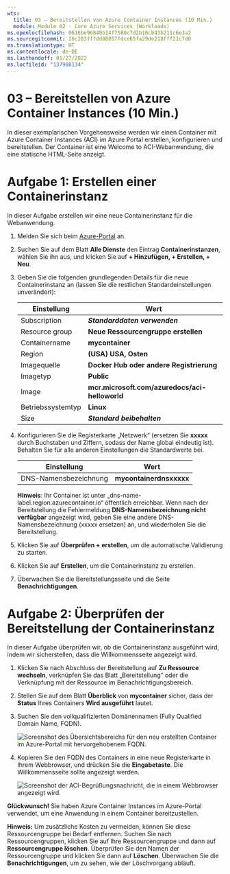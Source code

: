 ```yaml
---
wts:
  title: 03 – Bereitstellen von Azure Container Instances (10 Min.)
  module: Module 02 - Core Azure Services (Workloads)
ms.openlocfilehash: 0616be96840b14f7580c7d2b16cb43b211c6e3a2
ms.sourcegitcommit: 26c283fffdd08057fdce65fa29de218fff21c7d0
ms.translationtype: HT
ms.contentlocale: de-DE
ms.lasthandoff: 01/27/2022
ms.locfileid: "137908134"
---
```

# <a name="03---deploy-azure-container-instances-10-min"></a>03 – Bereitstellen von Azure Container Instances (10 Min.)

In dieser exemplarischen Vorgehensweise werden wir einen Container mit Azure Container Instances (ACI) im Azure Portal erstellen, konfigurieren und bereitstellen. Der Container ist eine Welcome to ACI-Webanwendung, die eine statische HTML-Seite anzeigt. 

# <a name="task-1-create-a-container-instance"></a>Aufgabe 1: Erstellen einer Containerinstanz 

In dieser Aufgabe erstellen wir eine neue Containerinstanz für die Webanwendung.  

1. Melden Sie sich beim [Azure-Portal](https://portal.azure.com) an.

2. Suchen Sie auf dem Blatt **Alle Dienste** den Eintrag **Containerinstanzen**, wählen Sie ihn aus, und klicken Sie auf **+ Hinzufügen, + Erstellen, + Neu**. 

3. Geben Sie die folgenden grundlegenden Details für die neue Containerinstanz an (lassen Sie die restlichen Standardeinstellungen unverändert): 

    | Einstellung| Wert|
    |----|----|
    | Subscription | ***Standarddaten verwenden*** |
    | Resource group | **Neue Ressourcengruppe erstellen** |
    | Containername| **mycontainer**|
    | Region | **(USA) USA, Osten** |
    | Imagequelle| **Docker Hub oder andere Registrierung**|
    | Imagetyp| **Public**|
    | Image| **mcr.microsoft.com/azuredocs/aci-helloworld**|
    | Betriebssystemtyp| **Linux** |
    | Size| ***Standard beibehalten***|


4. Konfigurieren Sie die Registerkarte „Netzwerk“ (ersetzen Sie **xxxxx** durch Buchstaben und Ziffern, sodass der Name global eindeutig ist). Behalten Sie für alle anderen Einstellungen die Standardwerte bei.

    | Einstellung| Wert|
    |--|--|
    | DNS-Namensbezeichnung| **mycontainerdnsxxxxx** |

    
    **Hinweis**: Ihr Container ist unter „dns-name-label.region.azurecontainer.io“ öffentlich erreichbar. Wenn nach der Bereitstellung die Fehlermeldung **DNS-Namensbezeichnung nicht verfügbar** angezeigt wird, geben Sie eine andere DNS-Namensbezeichnung (xxxxx ersetzen) an, und wiederholen Sie die Bereitstellung. 

5. Klicken Sie auf **Überprüfen + erstellen**, um die automatische Validierung zu starten.

6. Klicken Sie auf **Erstellen**, um die Containerinstanz zu erstellen. 

7. Überwachen Sie die Bereitstellungsseite und die Seite **Benachrichtigungen**. 


# <a name="task-2-verify-deployment-of-the-container-instance"></a>Aufgabe 2: Überprüfen der Bereitstellung der Containerinstanz

In dieser Aufgabe überprüfen wir, ob die Containerinstanz ausgeführt wird, indem wir sicherstellen, dass die Willkommensseite angezeigt wird.

1. Klicken Sie nach Abschluss der Bereitstellung auf **Zu Ressource wechseln**, verknüpfen Sie das Blatt „Bereitstellung“ oder die Verknüpfung mit der Ressource im Benachrichtigungsbereich.

2. Stellen Sie auf dem Blatt **Überblick** von **mycontainer** sicher, dass der **Status** Ihres Containers **Wird ausgeführt** lautet. 

3. Suchen Sie den vollqualifizierten Domänennamen (Fully Qualified Domain Name, FQDN).

    ![Screenshot des Übersichtsbereichs für den neu erstellten Container im Azure-Portal mit hervorgehobenem FQDN. ](../images/0202.png)

2. Kopieren Sie den FQDN des Containers in eine neue Registerkarte in Ihrem Webbrowser, und drücken Sie die **Eingabetaste**. Die Willkommensseite sollte angezeigt werden. 

    ![Screenshot der ACI-Begrüßungsnachricht, die in einem Webbrowser angezeigt wird.](../images/0203.png)


**Glückwunsch!** Sie haben Azure Container Instances im Azure-Portal verwendet, um eine Anwendung in einem Container bereitzustellen.

**Hinweis:** Um zusätzliche Kosten zu vermeiden, können Sie diese Ressourcengruppe bei Bedarf entfernen. Suchen Sie nach Ressourcengruppen, klicken Sie auf Ihre Ressourcengruppe und dann auf **Ressourcengruppe löschen**. Überprüfen Sie den Namen der Ressourcengruppe und klicken Sie dann auf **Löschen**. Überwachen Sie die **Benachrichtigungen**, um zu sehen, wie der Löschvorgang abläuft.
